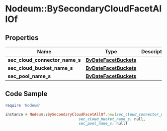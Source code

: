 # Nodeum::BySecondaryCloudFacetAllOf

## Properties

Name | Type | Description | Notes
------------ | ------------- | ------------- | -------------
**sec_cloud_connector_name_s** | [**ByDateFacetBuckets**](ByDateFacetBuckets.md) |  | [optional] 
**sec_cloud_bucket_name_s** | [**ByDateFacetBuckets**](ByDateFacetBuckets.md) |  | [optional] 
**sec_pool_name_s** | [**ByDateFacetBuckets**](ByDateFacetBuckets.md) |  | [optional] 

## Code Sample

```ruby
require 'Nodeum'

instance = Nodeum::BySecondaryCloudFacetAllOf.new(sec_cloud_connector_name_s: null,
                                 sec_cloud_bucket_name_s: null,
                                 sec_pool_name_s: null)
```


